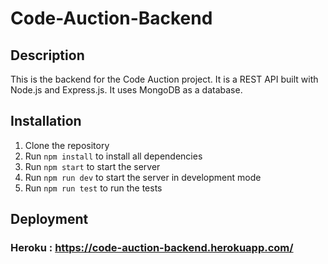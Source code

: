 # Code-Auction-Backend


## Description
This is the backend for the Code Auction project. It is a REST API built with Node.js and Express.js. It uses MongoDB as a database.


## Installation
1. Clone the repository
2. Run `npm install` to install all dependencies
3. Run `npm start` to start the server
4. Run `npm run dev` to start the server in development mode
5. Run `npm run test` to run the tests


## Deployment

### Heroku : https://code-auction-backend.herokuapp.com/



